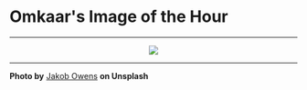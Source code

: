 # Omkaar's Image of the Hour

---

<div align="center">

<a href="https://unsplash.com/photos/man-wearing-a-hoodie-in-a-crowded-city-z2Xg_AtyjAw">
  <img src="https://images.unsplash.com/photo-1742268582641-7dbe0ea10c82?crop=entropy&cs=tinysrgb&fit=max&fm=jpg&ixid=M3w3NjA2Nzh8MHwxfHJhbmRvbXx8fHx8fHx8fDE3NTExMTkyMDB8&ixlib=rb-4.1.0&q=80&w=1080" style="max-width:100%; height:auto;">
</a>



</div>

---

**Photo by** [Jakob Owens](https://unsplash.com/@jakobowens1) **on Unsplash**
